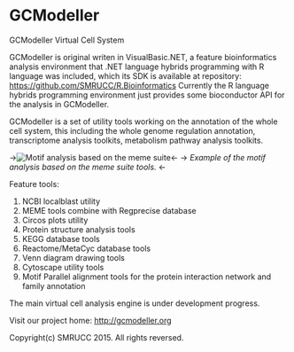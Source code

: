 # GCModeller
GCModeller Virtual Cell System

GCModeller is original writen in VisualBasic.NET, a feature bioinformatics analysis environment that .NET language hybrids programming with R language was included, which its SDK is available at repository:
https://github.com/SMRUCC/R.Bioinformatics
Currently the R language hybrids programming environment just provides some bioconductor API for the analysis in GCModeller.

GCModeller is a set of utility tools working on the annotation of the whole cell system, this including the whole genome regulation annotation, transcriptome analysis toolkits, metabolism pathway analysis toolkits.

->![Motif analysis based on the meme suite](http://gcmodeller.org/library/assets/TomQuery-example.png)<-
-> *Example of the motif analysis based on the meme suite tools.* <-

Feature tools:
1. NCBI localblast utility
2. MEME tools combine with Regprecise database
3. Circos plots utility
4. Protein structure analysis tools
5. KEGG database tools
6. Reactome/MetaCyc database tools
7. Venn diagram drawing tools
8. Cytoscape utility tools
9. Motif Parallel alignment tools for the protein interaction network and family annotation

The main virtual cell analysis engine is under development progress.

Visit our project home:
http://gcmodeller.org


Copyright(c) SMRUCC 2015. All rights reversed.
